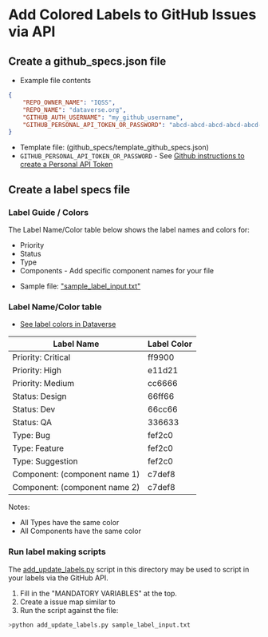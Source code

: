 # Add Colored Labels to GitHub Issues via API

## Create a github_specs.json file

* Example file contents

```json
{
    "REPO_OWNER_NAME": "IQSS", 
    "REPO_NAME": "dataverse.org",
    "GITHUB_AUTH_USERNAME": "my_github_username", 
    "GITHUB_PERSONAL_API_TOKEN_OR_PASSWORD": "abcd-abcd-abcd-abcd-abcd-abcd-abcd"
}
```

* Template file: (github_specs/template_github_specs.json)
* ```GITHUB_PERSONAL_API_TOKEN_OR_PASSWORD``` - See [Github instructions to create a Personal API Token](https://github.com/blog/1509-personal-api-tokens)

## Create a label specs file

### Label Guide / Colors

The Label Name/Color table below shows the label names and colors for:

* Priority
* Status
* Type
* Components - Add specific component names for your file
 
- Sample file: ["sample_label_input.txt"](https://github.com/IQSS/redmine2github/blob/master/scripts/label_updates/label_specs/sample_label_input.txt) 

### Label Name/Color table

+ [See label colors in Dataverse](https://github.com/IQSS/dataverse/issues/new)


|Label Name|Label Color|
|------------|------------|
|Priority: Critical|ff9900|
|Priority: High|e11d21|
|Priority: Medium|cc6666|
|Status: Design|66ff66|
|Status: Dev|66cc66|
|Status: QA|336633|
|Type: Bug|fef2c0|
|Type: Feature|fef2c0|
|Type: Suggestion|fef2c0|
|Component: (component name 1)|c7def8|
|Component: (component name 2)|c7def8|

Notes:
+ All Types have the same color
+ All Components have the same color

### Run label making scripts

The [add_update_labels.py](https://github.com/IQSS/redmine2github/blob/master/scripts/label_updates/add_update_labels.py) script in this directory may be used to script in your labels via the GitHub API.

1.  Fill in the "MANDATORY VARIABLES" at the top.
1.  Create a issue map similar to 
1.  Run the script against the file:

```python
>python add_update_labels.py sample_label_input.txt
```
